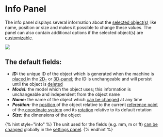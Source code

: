 # Info Panel

The info panel displays several information about the [selected object(s)](../machines/selecting-and-moving-objects.md#select-objects) like name, position or size and makes it possible to change these values. The panel can also contain additional options if the selected object(s) are [customizable](../machines/customizable-machines.md).

![](../../../.gitbook/assets/iVP\_interface\_info\_panel.jpg)

## The default fields:

* _**ID:**_ the unique ID of the object which is generated when the machine is [placed ](../machines/first-steps-with-3d-object.md)in the [2D-](the-2d-panel.md) or [3D-panel](the-3d-panel.md); the ID is unchangeable and will persist until the object is [deleted](../machines/copy-and-delete-objects.md#delete-objects)
* _**Model:**_ the model which the object uses; this information is unchangeable and independent from the object name
* _**Name:**_ the name of the object which [can be changed](../machines/renaming-objects-and-folders.md) at any time
* _**Position:**_ the [position ](../machines/selecting-and-moving-objects.md#move-objects)of the object relative to the current [reference point](the-grid.md#adjusting-the-reference-point) of the[ coordinate system](the-grid.md) and its [rotation](../machines/scale-and-rotate-objects.md#rotate-objects) relative to its default rotation
* _**Size:**_ the dimensions of the object

{% hint style="info" %}
The unit used for the fields (e.g. mm, m or ft) [can be changed](settings-panel.md#global-settings) globally in the [settings panel](settings-panel.md).
{% endhint %}

